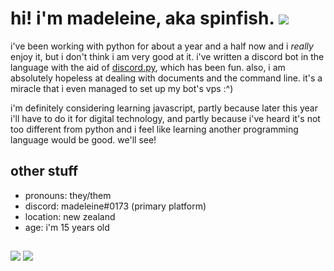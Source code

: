 # hi! i'm madeleine, aka spinfish.   ![](https://komarev.com/ghpvc/?username=spinfish&label=profile+views&color=ff1493)
<!--
**spinfish/spinfish** is a ✨ _special_ ✨ repository because its `README.md` (this file) appears on your GitHub profile.
- 🔭 I’m currently working on ...
- 🌱 I’m currently learning ...
- 👯 I’m looking to collaborate on ...
- 🤔 I’m looking for help with ...
- 💬 Ask me about ...
- 📫 How to reach me: ...
- 😄 Pronouns: ...
- ⚡ Fun fact: ...
-->

i've been working with python for about a year and a half now and i *really* enjoy it, but i don't think i am very good at it. 
i've written a discord bot in the language with the aid of [discord.py](https://github.com/rapptz/discord.py 'amazing lib that u should go check out'), which has been fun.
also, i am absolutely hopeless at dealing with documents and the command line. it's a miracle that i even managed to set up my bot's vps :^)

i'm definitely considering learning javascript, partly because later this year i'll have to do it for digital technology, and partly because i've
heard it's not too different from python and i feel like learning another programming language would be good. we'll see!

## other stuff  

- pronouns: they/them
- discord: madeleine#0173 (primary platform)
- location: new zealand
- age: i'm 15 years old

##
<p>
  <img src="https://github-readme-stats.vercel.app/api?username=spinfish&theme=radical&show_icons=true))](https://github.com/anuraghazra/github-readme-stats" width="auto" />
  <img src="https://github-readme-stats.vercel.app/api/top-langs/?username=spinfish&theme=radical&hide_border=true&layout=compact&card_width=445" width="auto" /> 
</p>
